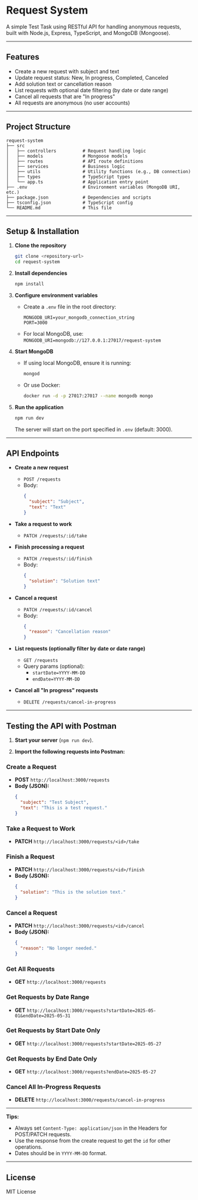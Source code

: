# Request System

A simple Test Task using RESTful API for handling anonymous requests, built with Node.js, Express, TypeScript, and MongoDB (Mongoose).

---

## Features

- Create a new request with subject and text
- Update request status: New, In progress, Completed, Canceled
- Add solution text or cancellation reason
- List requests with optional date filtering (by date or date range)
- Cancel all requests that are "In progress"
- All requests are anonymous (no user accounts)

---

## Project Structure

```
request-system
├── src
│   ├── controllers          # Request handling logic
│   ├── models               # Mongoose models
│   ├── routes               # API route definitions
│   ├── services             # Business logic
│   ├── utils                # Utility functions (e.g., DB connection)
│   ├── types                # TypeScript types
│   └── app.ts               # Application entry point
├── .env                     # Environment variables (MongoDB URI, etc.)
├── package.json             # Dependencies and scripts
├── tsconfig.json            # TypeScript config
└── README.md                # This file
```

---

## Setup & Installation

1. **Clone the repository**
   ```sh
   git clone <repository-url>
   cd request-system
   ```

2. **Install dependencies**
   ```sh
   npm install
   ```

3. **Configure environment variables**
   - Create a `.env` file in the root directory:
     ```
     MONGODB_URI=your_mongodb_connection_string
     PORT=3000
     ```
   - For local MongoDB, use:  
     `MONGODB_URI=mongodb://127.0.0.1:27017/request-system`

4. **Start MongoDB**
   - If using local MongoDB, ensure it is running:
     ```sh
     mongod
     ```
   - Or use Docker:
     ```sh
     docker run -d -p 27017:27017 --name mongodb mongo
     ```

5. **Run the application**
   ```sh
   npm run dev
   ```
   The server will start on the port specified in `.env` (default: 3000).

---

## API Endpoints

- **Create a new request**
  - `POST /requests`
  - Body:  
    ```json
    {
      "subject": "Subject",
      "text": "Text"
    }
    ```

- **Take a request to work**
  - `PATCH /requests/:id/take`

- **Finish processing a request**
  - `PATCH /requests/:id/finish`
  - Body:  
    ```json
    {
      "solution": "Solution text"
    }
    ```

- **Cancel a request**
  - `PATCH /requests/:id/cancel`
  - Body:  
    ```json
    {
      "reason": "Cancellation reason"
    }
    ```

- **List requests (optionally filter by date or date range)**
  - `GET /requests`
  - Query params (optional):  
    - `startDate=YYYY-MM-DD`
    - `endDate=YYYY-MM-DD`

- **Cancel all "In progress" requests**
  - `DELETE /requests/cancel-in-progress`
  
---

## Testing the API with Postman

1. **Start your server** (`npm run dev`).

2. **Import the following requests into Postman:**

### Create a Request
- **POST** `http://localhost:3000/requests`
- **Body (JSON):**
  ```json
  {
    "subject": "Test Subject",
    "text": "This is a test request."
  }
  ```

### Take a Request to Work
- **PATCH** `http://localhost:3000/requests/<id>/take`

### Finish a Request
- **PATCH** `http://localhost:3000/requests/<id>/finish`
- **Body (JSON):**
  ```json
  {
    "solution": "This is the solution text."
  }
  ```

### Cancel a Request
- **PATCH** `http://localhost:3000/requests/<id>/cancel`
- **Body (JSON):**
  ```json
  {
    "reason": "No longer needed."
  }
  ```

### Get All Requests
- **GET** `http://localhost:3000/requests`

### Get Requests by Date Range
- **GET** `http://localhost:3000/requests?startDate=2025-05-01&endDate=2025-05-31`

### Get Requests by Start Date Only
- **GET** `http://localhost:3000/requests?startDate=2025-05-27`

### Get Requests by End Date Only
- **GET** `http://localhost:3000/requests?endDate=2025-05-27`

### Cancel All In-Progress Requests
- **DELETE** `http://localhost:3000/requests/cancel-in-progress`

---

**Tips:**
- Always set `Content-Type: application/json` in the Headers for POST/PATCH requests.
- Use the response from the create request to get the `id` for other operations.
- Dates should be in `YYYY-MM-DD` format.

---

## License

MIT License